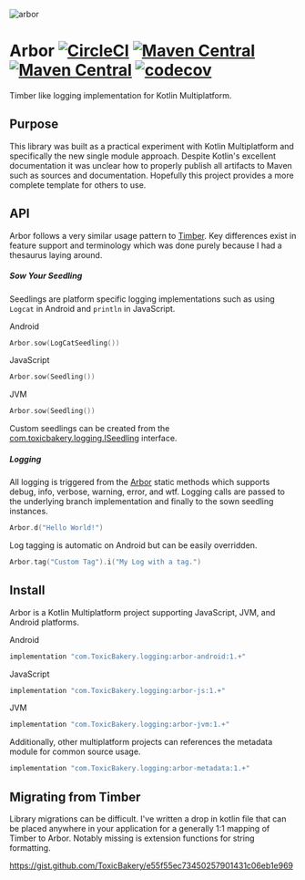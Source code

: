 ![arbor](https://github.com/ToxicBakery/Arbor/blob/master/art/arbor.png?raw=true)

# Arbor [![CircleCI](https://circleci.com/gh/ToxicBakery/Arbor.svg?style=svg)](https://circleci.com/gh/ToxicBakery/Arbor) [![Maven Central](https://img.shields.io/maven-central/v/com.ToxicBakery.logging/common.svg)](https://oss.sonatype.org/content/repositories/releases/com/ToxicBakery/logging/) [![Maven Central](https://img.shields.io/maven-metadata/v/https/oss.sonatype.org/content/repositories/snapshots/com/ToxicBakery/logging/common/maven-metadata.xml.svg)](https://oss.sonatype.org/content/repositories/releases/com/ToxicBakery/logging/) [![codecov](https://codecov.io/gh/ToxicBakery/Arbor/branch/master/graph/badge.svg)](https://codecov.io/gh/ToxicBakery/Arbor)
Timber like logging implementation for Kotlin Multiplatform.

## Purpose
This library was built as a practical experiment with Kotlin Multiplatform and specifically the new single module approach. Despite Kotlin's excellent documentation it was unclear how to properly publish all artifacts to Maven such as sources and documentation. Hopefully this project provides a more complete template for others to use.

## API
Arbor follows a very similar usage pattern to [Timber](https://github.com/jakewharton/timber). Key differences exist in feature support and terminology which was done purely because I had a thesaurus laying around.

##### Sow Your Seedling
Seedlings are platform specific logging implementations such as using `Logcat` in Android and `println` in JavaScript.

Android
```kotlin
Arbor.sow(LogCatSeedling())
```

JavaScript
```kotlin
Arbor.sow(Seedling())
```

JVM
```kotlin
Arbor.sow(Seedling())
```

Custom seedlings can be created from the [com.toxicbakery.logging.ISeedling](https://github.com/ToxicBakery/Arbor/blob/master/common/src/commonMain/kotlin/com/toxicbakery/logging/ISeedling.kt) interface.

##### Logging
All logging is triggered from the [Arbor](https://github.com/ToxicBakery/Arbor/blob/master/common/src/commonMain/kotlin/com/toxicbakery/logging/Arbor.kt) static methods which supports debug, info, verbose, warning, error, and wtf. Logging calls are passed to the underlying branch implementation and finally to the sown seedling instances. 

```kotlin
Arbor.d("Hello World!")
```

Log tagging is automatic on Android but can be easily overridden.

```kotlin
Arbor.tag("Custom Tag").i("My Log with a tag.")
```

## Install
Arbor is a Kotlin Multiplatform project supporting JavaScript, JVM, and Android platforms.

Android
```groovy
implementation "com.ToxicBakery.logging:arbor-android:1.+"
```

JavaScript
```groovy
implementation "com.ToxicBakery.logging:arbor-js:1.+"
```

JVM
```groovy
implementation "com.ToxicBakery.logging:arbor-jvm:1.+"
```

Additionally, other multiplatform projects can references the metadata module for common source usage.
```groovy
implementation "com.ToxicBakery.logging:arbor-metadata:1.+"
```

## Migrating from Timber
Library migrations can be difficult. I've written a drop in kotlin file that can be placed anywhere in your application for a generally 1:1 mapping of Timber to Arbor. Notably missing is extension functions for string formatting.

https://gist.github.com/ToxicBakery/e55f55ec73450257901431c06eb1e969
